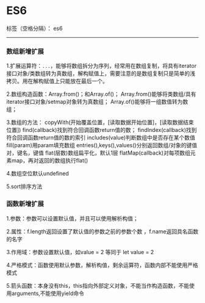 # ES6

标签（空格分隔）： es6

---

### 数组新增扩展
1.扩展运算符：```...```，能够将数组拆分为序列，经常用在数组复制，将具有iterator接口对象/类数组转为真数组，解构赋值上，需要注意的是数组复制只是简单的浅拷贝。用在解构赋值上只能放在最后一个。

2.数组构造函数：Array.from()；和Array.of()；
Array.from()能够将类数组/具有iterator接口对象/setmap对象转为真数组；
Array.of()能够将一组数值转为数组；

3.数组的方法：
copyWith(开始覆盖位置，[读取数据开始位置]，[读取数据结束位置])
find(callback)找到符合回调函数return值的数；
findIndex(callback)找到符合回调函数return值的数的索引
includes(value)判断数组中是否存在某个数值
fill(param)用param填充数组
entries(),keys(),values()分别返回数组/对象的键值对，键名，键值
flat(层数)数组扁平化，默认1层
flatMap(callback)对每项数组元素map，再对返回的数组执行flat()

4.数组空位默认undefined

5.sort排序方法


### 函数新增扩展

1.参数：参数可以设置默认值，并且可以使用解析构值；

2.属性：f.length返回设置了默认值的参数之前的参数个数 ，f.name返回具名函数的名字

3.作用域：参数设置默认值，如value = 2 等同于 let value = 2

4.严格模式：函数使用默认参数，解析构值，剩余运算符，函数内部不能使用严格模式

5.箭头函数：本身没有this，this指向外部定义对象，不能当作构造函数，不能使用arguments,不能使用yield命令